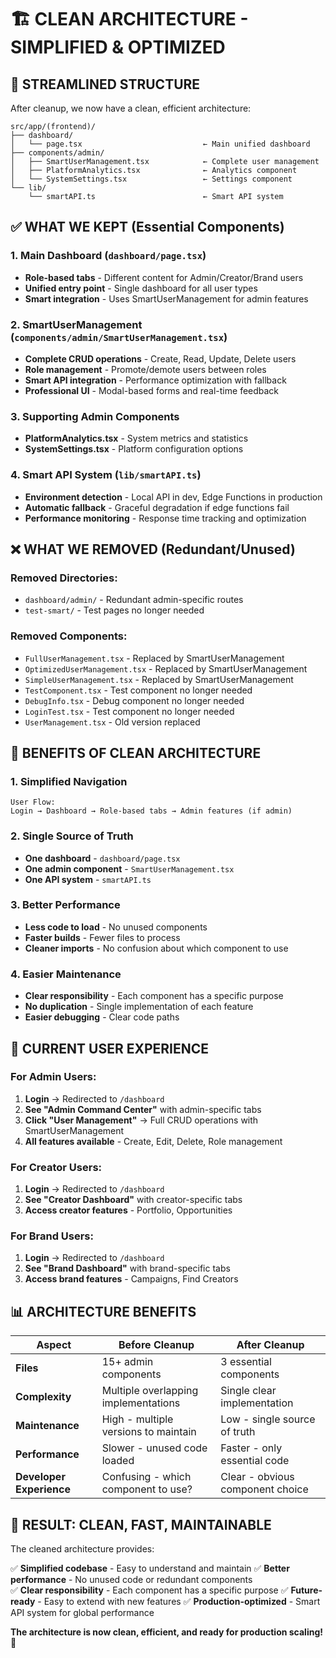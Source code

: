 # 🏗️ CLEAN ARCHITECTURE - SIMPLIFIED & OPTIMIZED

## 🎯 **STREAMLINED STRUCTURE**

After cleanup, we now have a clean, efficient architecture:

```
src/app/(frontend)/
├── dashboard/
│   └── page.tsx                           ← Main unified dashboard
├── components/admin/
│   ├── SmartUserManagement.tsx            ← Complete user management
│   ├── PlatformAnalytics.tsx              ← Analytics component
│   └── SystemSettings.tsx                 ← Settings component
└── lib/
    └── smartAPI.ts                        ← Smart API system
```

## ✅ **WHAT WE KEPT (Essential Components)**

### **1. Main Dashboard (`dashboard/page.tsx`)**
- **Role-based tabs** - Different content for Admin/Creator/Brand users
- **Unified entry point** - Single dashboard for all user types
- **Smart integration** - Uses SmartUserManagement for admin features

### **2. SmartUserManagement (`components/admin/SmartUserManagement.tsx`)**
- **Complete CRUD operations** - Create, Read, Update, Delete users
- **Role management** - Promote/demote users between roles
- **Smart API integration** - Performance optimization with fallback
- **Professional UI** - Modal-based forms and real-time feedback

### **3. Supporting Admin Components**
- **PlatformAnalytics.tsx** - System metrics and statistics
- **SystemSettings.tsx** - Platform configuration options

### **4. Smart API System (`lib/smartAPI.ts`)**
- **Environment detection** - Local API in dev, Edge Functions in production
- **Automatic fallback** - Graceful degradation if edge functions fail
- **Performance monitoring** - Response time tracking and optimization

## ❌ **WHAT WE REMOVED (Redundant/Unused)**

### **Removed Directories:**
- `dashboard/admin/` - Redundant admin-specific routes
- `test-smart/` - Test pages no longer needed

### **Removed Components:**
- `FullUserManagement.tsx` - Replaced by SmartUserManagement
- `OptimizedUserManagement.tsx` - Replaced by SmartUserManagement  
- `SimpleUserManagement.tsx` - Replaced by SmartUserManagement
- `TestComponent.tsx` - Test component no longer needed
- `DebugInfo.tsx` - Debug component no longer needed
- `LoginTest.tsx` - Test component no longer needed
- `UserManagement.tsx` - Old version replaced

## 🚀 **BENEFITS OF CLEAN ARCHITECTURE**

### **1. Simplified Navigation**
```
User Flow:
Login → Dashboard → Role-based tabs → Admin features (if admin)
```

### **2. Single Source of Truth**
- **One dashboard** - `dashboard/page.tsx`
- **One admin component** - `SmartUserManagement.tsx`
- **One API system** - `smartAPI.ts`

### **3. Better Performance**
- **Less code to load** - No unused components
- **Faster builds** - Fewer files to process
- **Cleaner imports** - No confusion about which component to use

### **4. Easier Maintenance**
- **Clear responsibility** - Each component has a specific purpose
- **No duplication** - Single implementation of each feature
- **Easier debugging** - Clear code paths

## 🎯 **CURRENT USER EXPERIENCE**

### **For Admin Users:**
1. **Login** → Redirected to `/dashboard`
2. **See "Admin Command Center"** with admin-specific tabs
3. **Click "User Management"** → Full CRUD operations with SmartUserManagement
4. **All features available** - Create, Edit, Delete, Role management

### **For Creator Users:**
1. **Login** → Redirected to `/dashboard`
2. **See "Creator Dashboard"** with creator-specific tabs
3. **Access creator features** - Portfolio, Opportunities

### **For Brand Users:**
1. **Login** → Redirected to `/dashboard`
2. **See "Brand Dashboard"** with brand-specific tabs
3. **Access brand features** - Campaigns, Find Creators

## 📊 **ARCHITECTURE BENEFITS**

| Aspect | Before Cleanup | After Cleanup |
|--------|---------------|---------------|
| **Files** | 15+ admin components | 3 essential components |
| **Complexity** | Multiple overlapping implementations | Single clear implementation |
| **Maintenance** | High - multiple versions to maintain | Low - single source of truth |
| **Performance** | Slower - unused code loaded | Faster - only essential code |
| **Developer Experience** | Confusing - which component to use? | Clear - obvious component choice |

## 🎉 **RESULT: CLEAN, FAST, MAINTAINABLE**

The cleaned architecture provides:

✅ **Simplified codebase** - Easy to understand and maintain
✅ **Better performance** - No unused code or redundant components  
✅ **Clear responsibility** - Each component has a specific purpose
✅ **Future-ready** - Easy to extend with new features
✅ **Production-optimized** - Smart API system for global performance

**The architecture is now clean, efficient, and ready for production scaling!** 🚀
